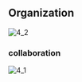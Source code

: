 ## Organization

![4_2](https://user-images.githubusercontent.com/110990246/184834813-300f40eb-3d7e-4387-8a4f-6efe73f123da.png)

### collaboration

![4_1](https://user-images.githubusercontent.com/110990246/184834688-ddf65231-b93a-4908-b625-e861d8a6cca6.png)




